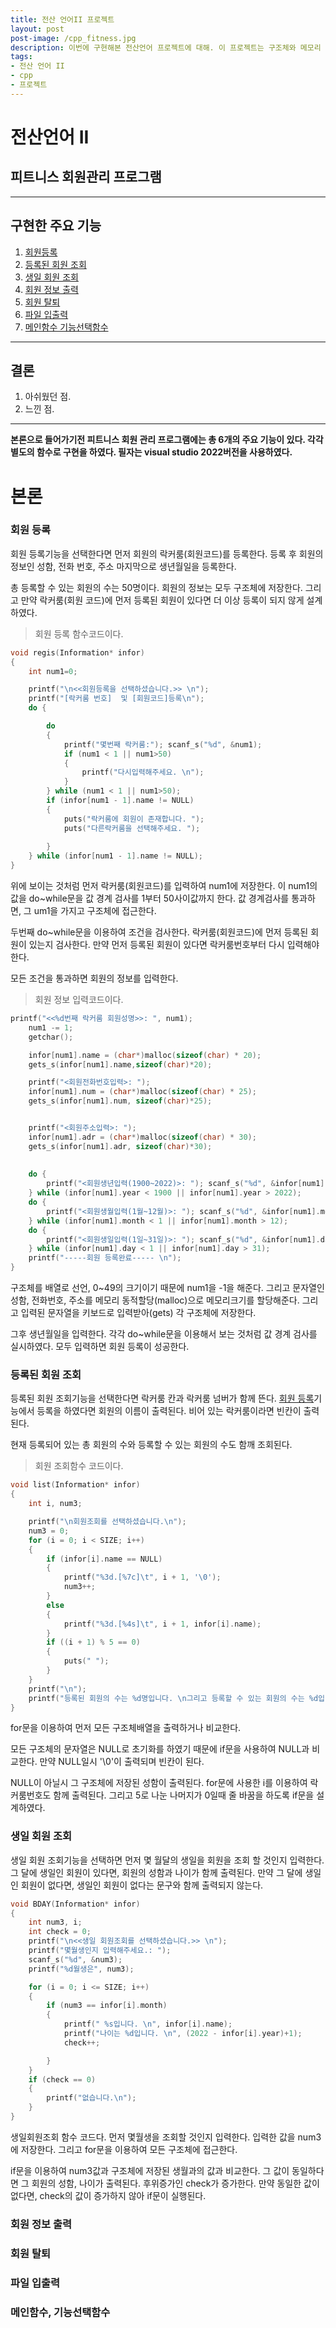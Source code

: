 ```yaml
---
title: 전산 언어II 프로젝트
layout: post
post-image: /cpp_fitness.jpg
description: 이번에 구현해본 전산언어 프로젝트에 대해. 이 프로젝트는 구조체와 메모리 동적할당, 파일 입출력등의 기능등을 사용하였다. 
tags:
- 전산 언어 II
- cpp
- 프로젝트
---
```


# 전산언어 II 

## 피트니스 회원관리 프로그램


---

## 구현한 주요 기능
1. [회원등록](#회원-등록)
2. [등록된 회원 조회](#등록된-회원-조회)
3. [생일 회원 조회](#생일-회원-조회) 
4. [회원 정보 출력](#회원-정보-출력)
5. [회원 탈퇴](#회원-탈퇴) 
6. [파일 입출력](#파일-입출력)
7. [메인함수 기능선택함수](#메인함수-기능선택함수)

---
## 결론 
1. 아쉬웠던 점.
2. 느낀 점.


---

**본론으로 들어가기전 피트니스 회원 관리 프로그램에는 총 6개의 주요 기능이 있다. 각각 별도의 함수로 구현을 하였다. 필자는 visual studio 2022버전을 사용하였다.**

본론
===


 
### 회원 등록

회원 등록기능을 선택한다면 먼저 회원의 락커룸(회원코드)를 등록한다. 등록 후 회원의 정보인 성함, 전화 번호, 주소 마지막으로 생년월일을 등록한다. 

총 등록할 수 있는 회원의 수는 50명이다. 회원의 정보는 모두 구조체에 저장한다. 
그리고 만약 락커룸(회원 코드)에 먼저 등록된 회원이 있다면 더 이상 등록이 되지 않게 설계하였다.

>회원 등록 함수코드이다.


```cpp
void regis(Information* infor)
{
	int num1=0;

	printf("\n<<회원등록을 선택하셨습니다.>> \n");
	printf("[락커룸 번호]  및 [회원코드]등록\n");
	do {

		do
		{
			printf("몇번째 락커룸:"); scanf_s("%d", &num1);
			if (num1 < 1 || num1>50)
			{
				printf("다시입력해주세요. \n");
			}
		} while (num1 < 1 || num1>50);
		if (infor[num1 - 1].name != NULL)
		{
			puts("락커룸에 회원이 존재합니다. ");
			puts("다른락커룸을 선택해주세요. ");
			
		}
	} while (infor[num1 - 1].name != NULL);
}
```


위에 보이는 것처럼 먼저 락커룸(회원코드)를 입력하여 num1에 저장한다. 이 num1의 값을 do~while문을 값 경계 검사를 1부터 50사이값까지 한다. 값 경계검사를 통과하면, 그 um1을 가지고 구조체에 접근한다.

두번째 do~while문을 이용하여 조건을 검사한다. 락커룸(회원코드)에 먼저 등록된 회원이 있는지 검사한다. 만약 먼저 등록된 회원이 있다면 락커룸번호부터 다시 입력해야 한다. 

모든 조건을 통과하면 회원의 정보를 입력한다. 

>회원 정보 입력코드이다. 


```cpp
printf("<<%d번째 락커룸 회원성명>>: ", num1);
	num1 -= 1;
	getchar();

	infor[num1].name = (char*)malloc(sizeof(char) * 20);
	gets_s(infor[num1].name,sizeof(char)*20);

	printf("<회원전화번호입력>: ");
	infor[num1].num = (char*)malloc(sizeof(char) * 25);
	gets_s(infor[num1].num, sizeof(char)*25);


	printf("<회원주소입력>: ");
	infor[num1].adr = (char*)malloc(sizeof(char) * 30);
	gets_s(infor[num1].adr, sizeof(char)*30);
	
	
	do {
		printf("<회원생년입력(1900~2022)>: "); scanf_s("%d", &infor[num1].year);
	} while (infor[num1].year < 1900 || infor[num1].year > 2022);
	do {
		printf("<회원생월입력(1월~12월)>: "); scanf_s("%d", &infor[num1].month);
	} while (infor[num1].month < 1 || infor[num1].month > 12);
	do {
		printf("<회원생일입력(1일~31일)>: "); scanf_s("%d", &infor[num1].day);
	} while (infor[num1].day < 1 || infor[num1].day > 31);
	printf("-----회원 등록완료----- \n");
}
```



구조체를 배열로 선언, 0~49의 크기이기 때문에 num1을 -1을 해준다. 그리고 문자열인 성함, 전화번호, 주소를 메모리 동적할당(malloc)으로 메모리크기를 할당해준다. 
그리고 입력된 문자열을 키보드로 입력받아(gets) 각 구조체에 저장한다. 

그후 생년월일을 입력한다. 각각 do~while문을 이용해서 보는 것처럼 값 경계 검사를 실시하였다. 모두 입력하면 회원 등록이 성공한다.


### 등록된 회원 조회

등록된 회원 조회기능을 선택한다면 락커룸 칸과 락커룸 넘버가 함께 뜬다. [회원 등록](#회원-등록)기능에서 등록을 하였다면
회원의 이름이 출력된다. 비어 있는 락커룸이라면 빈칸이 출력된다. 

현재 등록되어 있는 총 회원의 수와 등록할 수 있는 회원의 수도 함깨 조회된다. 

>회원 조회함수 코드이다.


```cpp
void list(Information* infor)
{
	int i, num3;

	printf("\n회원조회를 선택하셨습니다.\n");
	num3 = 0;
	for (i = 0; i < SIZE; i++)
	{
		if (infor[i].name == NULL)
		{
			printf("%3d.[%7c]\t", i + 1, '\0');
			num3++;
		}
		else
		{
			printf("%3d.[%4s]\t", i + 1, infor[i].name);
		}
		if ((i + 1) % 5 == 0)
		{
			puts(" ");
		}
	}
	printf("\n");
	printf("등록된 회원의 수는 %d명입니다. \n그리고 등록할 수 있는 회원의 수는 %d입니다. \n", SIZE - num3, num3);
}
```

for문을 이용하여 먼저 모든 구조체배열을 출력하거나 비교한다. 

모든 구조체의 문자열은 NULL로 초기화를 하였기 때문에 if문을 사용하여 NULL과 비교한다. 만약 NULL일시 '\0'이 출력되며 빈칸이 된다.


NULL이 아닐시 그 구조체에 저장된 성함이 출력된다. for문에 사용한 i를 이용하여 락커룸번호도 함께 출력된다. 그리고 5로 나눈 나머지가 0일때 줄 바꿈을 하도록 if문을 설계하였다. 

### 생일 회원 조회

생일 회원 조회기능을 선택하면 먼저 몇 월달의 생일을 회원을 조회 할 것인지 입력한다. 그 달에 생일인 회원이 있다면, 회원의 성함과 나이가 함께 출력된다. 
만약 그 달에 생일인 회원이 없다면, 생일인 회원이 없다는 문구와 함께 출력되지 않는다. 

```cpp
void BDAY(Information* infor) 
{
	int num3, i;
	int check = 0;
	printf("\n<<생일 회원조회를 선택하셨습니다.>> \n");
	printf("몇월생인지 입력해주세요.: ");
	scanf_s("%d", &num3);
	printf("%d월생은", num3);

	for (i = 0; i <= SIZE; i++)
	{
		if (num3 == infor[i].month)
		{
			printf(" %s입니다. \n", infor[i].name);
			printf("나이는 %d입니다. \n", (2022 - infor[i].year)+1);
			check++;

		}
	}
	if (check == 0)
	{
		printf("없습니다.\n");
	}
}
```

생일회원조회 함수 코드다. 먼저 몇월생을 조회할 것인지 입력한다. 입력한 값을 num3에 저장한다. 그리고 for문을 이용하여 모든 구조체에 접근한다.

if문을 이용하여 num3값과 구조체에 저장된 생월과의 값과 비교한다. 그 값이 동일하다면 그 회원의 성함, 나이가 출력된다. 후위증가인 check가 증가한다.
만약 동일한 값이 없다면, check의 값이 증가하지 않아 if문이 실행된다. 


### 회원 정보 출력

### 회원 탈퇴

### 파일 입출력

### 메인함수, 기능선택함수


